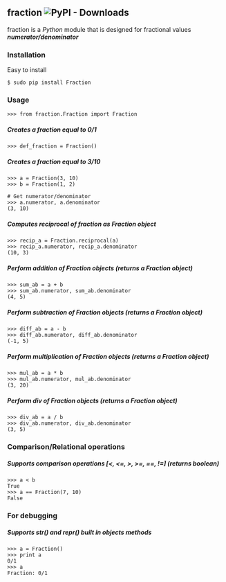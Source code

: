 ## fraction  ![PyPI - Downloads](https://img.shields.io/pypi/dm/fraction)

fraction is a _Python_ module that is designed for fractional values **_numerator/denominator_**

### Installation
Easy to install
```
$ sudo pip install Fraction
```
### Usage
```
>>> from fraction.Fraction import Fraction
```
##### Creates a fraction equal to 0/1
```
>>> def_fraction = Fraction()
```
##### Creates a fraction equal to 3/10
```
>>> a = Fraction(3, 10)
>>> b = Fraction(1, 2)

# Get numerator/denominator
>>> a.numerator, a.denominator
(3, 10)
```
##### Computes reciprocal of fraction as Fraction object
```
>>> recip_a = Fraction.reciprocal(a)
>>> recip_a.numerator, recip_a.denominator
(10, 3)
```
##### Perform addition of Fraction objects (returns a Fraction object)
```
>>> sum_ab = a + b
>>> sum_ab.numerator, sum_ab.denominator
(4, 5)
```
##### Perform subtraction of Fraction objects (returns a Fraction object)
```
>>> diff_ab = a - b
>>> diff_ab.numerator, diff_ab.denominator
(-1, 5)
```
##### Perform multiplication of Fraction objects (returns a Fraction object)
```
>>> mul_ab = a * b
>>> mul_ab.numerator, mul_ab.denominator
(3, 20)
```
##### Perform div of Fraction objects (returns a Fraction object)
```
>>> div_ab = a / b
>>> div_ab.numerator, div_ab.denominator
(3, 5)
```
### Comparison/Relational operations
##### Supports comparison operations [<, <=, >, >=, ==, !=] (returns boolean)
```
>>> a < b
True
>>> a == Fraction(7, 10)
False
```
### For debugging 
##### Supports str() and repr() built in objects methods
```
>>> a = Fraction()
>>> print a
0/1
>>> a
Fraction: 0/1
```
